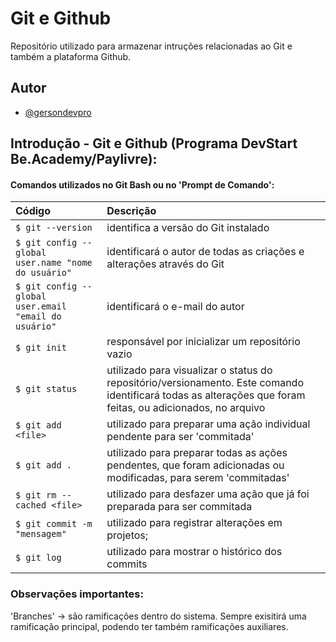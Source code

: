 
# Git e Github

Repositório utilizado para armazenar intruções relacionadas ao Git e também a plataforma Github.

## Autor

- [@gersondevpro](https://www.github.com/gersondevpro)



## Introdução - Git e Github (Programa DevStart Be.Academy/Paylivre):

#### Comandos utilizados no Git Bash ou no 'Prompt de Comando':
| Código   | Descrição                           |
| :---------- | :---------------------------------- |
| `$ git --version`   | identifica a versão do Git instalado |
| `$ git config --global user.name "nome do usuário"`   | identificará o autor de todas as criações e alterações através do Git |
| `$ git config --global user.email "email do usuário"`   | identificará o e-mail do autor |
| `$ git init`   | responsável por inicializar um repositório vazio |
| `$ git status`   | utilizado para visualizar o status do repositório/versionamento. Este comando identificará todas as alterações que foram feitas, ou adicionados, no arquivo |
| `$ git add <file>`   | utilizado para preparar uma ação individual pendente para ser 'commitada' |
| `$ git add .`   | utilizado para preparar todas as ações pendentes, que foram adicionadas ou modificadas, para serem 'commitadas' |
| `$ git rm --cached <file>`   | utilizado para desfazer uma ação que já foi preparada para ser commitada |
| `$ git commit -m "mensagem"`   | utilizado para registrar alterações em projetos; |
| `$ git log`   | utilizado para mostrar o histórico dos commits |

### Observações importantes:
'Branches' -> são ramificações dentro do sistema. Sempre exisitirá uma ramificação principal, podendo ter também ramificações auxiliares.
